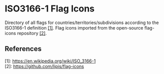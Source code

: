 # ISO3166-1 Flag Icons

Directory of all flags for countries/territories/subdivisions according to the ISO3166-1 definition [[1]](#references). Flag icons imported from the open-source flag-icons repository [[2]](#references).

References
----------
\[1\]: https://en.wikipedia.org/wiki/ISO_3166-1  <br>
\[2\]: https://github.com/lipis/flag-icons  <br>

